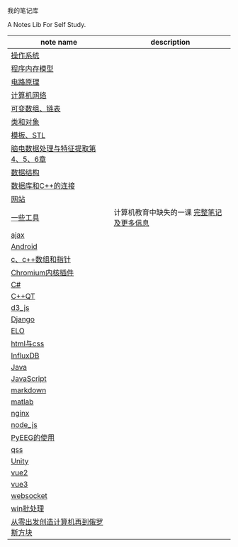 我的笔记库

A Notes Lib For Self Study.

| note name | description |
| ---- | ---- |
| [操作系统](操作系统.md) |  |
| [程序内存模型](程序内存模型.md) |  |
| [电路原理](电路原理.md) |  |
| [计算机网络](计算机网络.md) |  |
| [可变数组、链表](可变数组、链表.md) |  |
| [类和对象](类和对象.md) |  |
| [模板、STL](模板、STL.md) |  |
| [脑电数据处理与特征提取第4、5、6章](脑电数据处理与特征提取第4、5、6章.md) |  |
| [数据结构](数据结构.md) |  |
| [数据库和C++的连接](数据库和C++的连接.md) |  |
| [网站](网站.md) |  |
| [一些工具](一些工具.md) | 计算机教育中缺失的一课 [完整笔记及更多信息](https://missing-semester-cn.github.io/) |
| [ajax](ajax.md) |  |
| [Android](Android.md) |  |
| [c、c++数组和指针](c、c++数组和指针.md) |  |
| [Chromium内核插件](Chromium内核插件.md) |  |
| [C#](CSharp.md) |  |
| [C++QT](C++QT.md) |  |
| [d3_js](d3_js.md) |  |
| [Django](Django.md) |  |
| [ELO](ELO.md) |  |
| [html与css](html与css.md) |  |
| [InfluxDB](InfluxDB.md) |  |
| [Java](Java.md) |  |
| [JavaScript](JavaScript.md) |  |
| [markdown](markdown.md) |  |
| [matlab](matlab.md) |  |
| [nginx](nginx.md) |  |
| [node_js](node_js.md) |  |
| [PyEEG的使用](PyEEG的使用.md) |  |
| [qss](qss.md) |  |
| [Unity](Unity.md) |  |
| [vue2](vue2.md) |  |
| [vue3](vue3.md) |  |
| [websocket](websocket.md) |  |
| [win批处理](win批处理.md) |  |
| [从零出发创造计算机再到俄罗斯方块](Nand2Tetris.md) |  |

